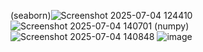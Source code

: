 (seaborn)![Screenshot 2025-07-04 124410](https://github.com/user-attachments/assets/7285a40c-fc0f-4e6f-a0b5-e0cd8e8d6bb8)
![Screenshot 2025-07-04 140701](https://github.com/user-attachments/assets/c0b8ec64-ce49-400d-a987-70b7ca0b48d6)
(numpy)![Screenshot 2025-07-04 140848](https://github.com/user-attachments/assets/24ad9dde-20ac-4acf-a1fa-d7ad4a146810)
![image](https://github.com/user-attachments/assets/6db5c8d9-cb4d-499d-b597-79fd8d7284cc)
